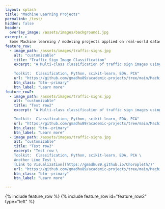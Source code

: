 ```yaml
---
layout: splash
title: "Machine Learning Projects"
permalink: /test/
hidden: false
header:
  overlay_image: /assets/images/background1.jpg
excerpt: >
  Some Machine learning / modeling projects applied on real-world datasets.
feature_row:
  - image_path: /assets/images/traffic-signs.jpg
    alt: "customizable"
    title: "Traffic Sign Image Classification"
    excerpt: "A Multi-class classification of traffic sign images using various ML algorithms aimed at categorization of high impact classes with an accuracy of 93%.  
      
    Toolkit:  Classification, Python, scikit-learn, EDA, PCA"
    url: "https://github.com/gmadhu89/academic-projects/tree/main/Machine-Learning/traffic-sign-classification"
    btn_class: "btn--primary"
    btn_label: "Learn more"
feature_row2:
  - image_path: /assets/images/traffic-signs.jpg
    alt: "customizable"
    title: "Test row2"
    excerpt: "A Multi-class classification of traffic sign images using various ML algorithms aimed at categorization of high impact classes with an accuracy of 93%.

    Toolkit:  Classification, Python, scikit-learn, EDA, PCA"
    url: "https://github.com/gmadhu89/academic-projects/tree/main/Machine-Learning/traffic-sign-classification"
    btn_class: "btn--primary"
    btn_label: "Learn more"
  - image_path: /assets/images/traffic-signs.jpg
    alt: "customizable"
    title: "Test row3"
    excerpt: "Test row \
    Toolkit:  Classification, Python, scikit-learn, EDA, PCA \
    Another Line Test \ 
    [Link to Visualization](https://gmadhu89.github.io/Choropleth/)"
    url: "https://github.com/gmadhu89/academic-projects/tree/main/Machine-Learning/traffic-sign-classification"
    btn_class: "btn--primary"
    btn_label: "Learn more"

---
```


{% include feature_row %}
{% include feature_row id="feature_row2" type="left" %}
